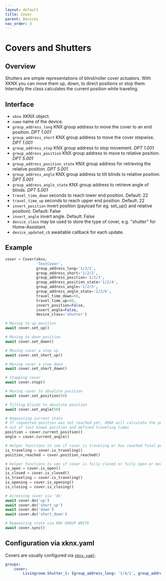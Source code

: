 ```yaml
---
layout: default
title: Cover
parent: Devices
nav_order: 3
---
```


# [](#header-1)Covers and Shutters

## [](#header-2)Overview

Shutters are simple representations of blind/roller cover actuators. With XKNX you can move them up, down, to direct positions or stop them. Internally the class calculates the current position while traveling.

## [](#header-2)Interface

- `xknx` XKNX object.
- `name` name of the device.
- `group_address_long` KNX group address to move the cover to an end position. *DPT 1.001*
- `group_address_short` KNX group address to move the cover stepwise. *DPT 1.001*
- `group_address_stop` KNX group address to stop movement. *DPT 1.001*
- `group_address_position` KNX group address to move to relative position. *DPT 5.001*
- `group_address_position_state` KNX group address for retrieving the relative position. *DPT 5.001*
- `group_address_angle` KNX group address to tilt blinds to relative position. *DPT 5.001*
- `group_address_angle_state` KNX group address to retrieve angle of blinds. *DPT 5.001*
- `travel_time_down` seconds to reach lower end position. Default: 22
- `travel_time_up` seconds to reach upper end position. Default: 22
- `invert_position` invert position (payload for eg. set_up() and relative position). Default: False
- `invert_angle` invert angle. Default: False
- `device_class` may be used to store the type of cover, e.g. "shutter" for Home-Assistant.
- `device_updated_cb` awaitable callback for each update.

## [](#header-2)Example

```python
cover = Cover(xknx,
              'TestCover',
              group_address_long='1/2/1',
              group_address_short='1/2/2',
              group_address_position='1/2/3',
              group_address_position_state='1/2/4',
              group_address_angle='1/2/5',
              group_address_angle_state='1/2/6',
              travel_time_down=50,
              travel_time_up=60,
              invert_position=False,
              invert_angle=False,
              device_class='shutter')

# Moving to up position
await cover.set_up()

# Moving to down position
await cover.set_down()

# Moving cover a step up
await cover.set_short_up()

# Moving cover a step down
await cover.set_short_down()

# Stopping cover
await cover.stop()

# Moving cover to absolute position
await cover.set_position(50)

# Tilting blinds to absolute position
await cover.set_angle(50)

# Requesting current state
# If requested position was not reached yet, XKNX will calculate the position
# out of last known position and defined traveling times
position = cover.current_position()
angle = cover.current_angle()

# Helper functions to see if cover is traveling or has reached final position
is_traveling = cover.is_traveling()
position_reached = cover.position_reached()

# Helper functions to see if cover is fully closed or fully open or moving
is_open = cover.is_open()
is_closed = cover.is_closed()
is_traveling = cover.is_traveling()
is_opening = cover.is_opening()
is_closing = cover.is_closing()

# Accessing cover via 'do'
await cover.do('up')
await cover.do('short_up')
await cover.do('down')
await cover.do('short_down')

# Requesting state via KNX GROUP WRITE
await cover.sync()
```

## [](#header-2)Configuration via **xknx.yaml**

Covers are usually configured via [`xknx.yaml`](/configuration):

```yaml
groups:
    cover:
        Livingroom.Shutter_1: {group_address_long: '1/4/1', group_address_short: '1/4/2', group_address_position_feedback: '1/4/3', group_address_position: '1/4/4', travel_time_down: 50, travel_time_up: 60 }
```
